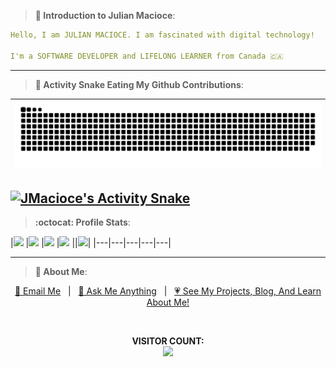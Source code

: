 <!-- <p align="center"><a href="https://jmacioce.github.io/"><img height="60%" alt="Hello, I'm Julian. I am fascinated by digital technology!" src="./assets/readme-header.png"/></a></p>
 -->
 > **👋 Introduction to Julian Macioce**:
 > 
```yaml
Hello, I am JULIAN MACIOCE. I am fascinated with digital technology!

I'm a SOFTWARE DEVELOPER and LIFELONG LEARNER from Canada 🇨🇦
```
---


<!-- | <a href="https://github.com/JMacioce?tab=repositories"><img align="center" src="https://github-readme-stats.vercel.app/api?username=JMacioce&show_icons=true&theme=tokyonight&hide_border=true" alt="Julian's github stats" /> | </a> <a href="https://github.com/JMacioce?tab=repositories"><img align="center" src="https://github-readme-stats.vercel.app/api/top-langs/?username=JMacioce&langs_count=8&layout=compact&theme=tokyonight&hide_border=true" /></a> |
| ------------- | ------------- | -->

> **🐍 Activity Snake Eating My Github Contributions**:

|![Animation](https://raw.githubusercontent.com/jmacioce/jmacioce/output/github-contribution-grid-snake-dark.svg#gh-dark-mode-only)|
|---|
[![JMacioce's Activity Snake](https://github.com/JMacioce/JMacioce/actions/workflows/main.yml/badge.svg)](https://github.com/JMacioce/JMacioce/actions/workflows/main.yml)
---

> **:octocat: Profile Stats**:

<!-- ![banner](https://user-images.githubusercontent.com/109308073/202793525-b2d35c97-1687-46ed-a44a-86504d86c81c.png) -->
|![](http://github-profile-summary-cards.vercel.app/api/cards/stats?username=JMacioce&theme=github_dark) |![](http://github-profile-summary-cards.vercel.app/api/cards/repos-per-language?username=JMacioce&langs_count=8&theme=github_dark) |![](http://github-profile-summary-cards.vercel.app/api/cards/most-commit-language?username=JMacioce&theme=github_dark&langs_count=8) |![](https://github-readme-streak-stats.herokuapp.com/?user=JMacioce&hide_border=true&theme=dark) ||![](https://github-readme-stats-eight-theta.vercel.app/api/top-langs/?username=JMacioce&layout=compact&langs_count=8&theme=dark)|
|---|---|---|---|---|

<!-- <p align="center">
<img align="center" src="http://github-profile-summary-cards.vercel.app/api/cards/profile-details?username=JMacioce&theme=github_dark" alt="Julian's github stats"/></p> -->




<!-- |![](http://github-profile-summary-cards.vercel.app/api/cards/productive-time?username=JMacioce&theme=github_dark&utcOffset=8)| -->
<!-- ---
> **✍️ Favourite Quotes**:

[![Readme Quotes](https://quotes-github-readme.vercel.app/api?type=horizontal&theme=dark)](https://github.com/JMacioce/github-readme-quotes) -->
---
> **💬 About Me**:
<p align="center"><a href="mailto:jjmacioce@hotmail.com" target="_blank">📩 Email Me</a>&nbsp;&nbsp;&nbsp;|&nbsp;&nbsp;&nbsp;<a href="https://github.com/JMacioce/JMacioce/issues" target="_blank">💬 Ask Me Anything</a>&nbsp;&nbsp;&nbsp;|&nbsp;&nbsp;&nbsp;<a href="https://jmacioce.github.io/" target="_blank">💗 See My Projects, Blog, And Learn About Me!</a></p><br>

<p align="center"> 
  <strong>VISITOR COUNT:</strong><br><img src="https://profile-counter.glitch.me/jmacioce/count.svg"/>
</p>

<!-- [![@jmacioce's Holopin board](https://holopin.io/api/user/board?user=jmacioce)](https://holopin.io/@jmacioce) -->

<!-- ![](https://media0.giphy.com/media/3otPorWLQJq5GmHRtu/giphy.gif) -->




